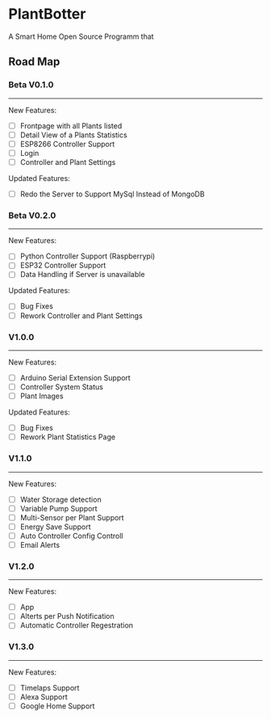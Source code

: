 # PlantBotter
A Smart Home Open Source Programm that 

## Road Map

### Beta V0.1.0
***
New Features:
- [ ] Frontpage with all Plants listed 
- [ ] Detail View of a Plants Statistics
- [ ] ESP8266 Controller Support
- [ ] Login
- [ ] Controller and Plant Settings

Updated Features:
- [ ] Redo the Server to Support MySql Instead of MongoDB

### Beta V0.2.0
***
New Features:
- [ ] Python Controller Support (Raspberrypi)
- [ ] ESP32 Controller Support
- [ ] Data Handling if Server is unavailable

Updated Features:
- [ ] Bug Fixes
- [ ] Rework Controller and Plant Settings

### V1.0.0
***
New Features:
- [ ] Arduino Serial Extension Support
- [ ] Controller System Status
- [ ] Plant Images

Updated Features:
- [ ] Bug Fixes
- [ ] Rework Plant Statistics Page

### V1.1.0
***
New Features:
- [ ] Water Storage detection
- [ ] Variable Pump Support
- [ ] Multi-Sensor per Plant Support
- [ ] Energy Save Support
- [ ] Auto Controller Config Controll
- [ ] Email Alerts

### V1.2.0
***
New Features:
- [ ] App
- [ ] Alterts per Push Notification
- [ ] Automatic Controller Regestration

### V1.3.0
***
New Features:
- [ ] Timelaps Support
- [ ] Alexa Support
- [ ] Google Home Support
